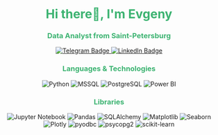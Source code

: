 <div id="header" align="center">  
	<h1 style="color: #3CB371;"> Hi there👋, I'm Evgeny</h1>  
	<h3 style="color: #3CB371;"> Data Analyst from Saint-Petersburg </h3>  
	  
<a href="https://t.me/snakeks" target="_blank">  
		<img src="https://img.shields.io/badge/Telegram-26A5E4?style=flat&logo=telegram&logoColor=lightgreen" alt="Telegram Badge"/>  
	</a>  

<a href="https://www.linkedin.com/in/snakeks" target="_blank">  
		<img src="https://img.shields.io/badge/LinkedIn-0A66C2?style=flat&logo=linkedin&logoColor=lightgreen" alt="LinkedIn Badge"/>  
	</a>  
</div>  

<div align="center">  

<h3 style="color: #3CB371;"> Languages & Technologies </h3>  
	  
<p>  
		<img src="https://img.shields.io/badge/Python-3776AB?style=flat&logo=python&logoColor=white" alt="Python" />  
		<img src="https://img.shields.io/badge/Microsoft_SQL_Server-CC2927?style=flat&logo=microsoft-sql-server&logoColor=white" alt="MSSQL" />  
		<img src="https://img.shields.io/badge/PostgreSQL-4169E1?style=flat&logo=postgresql&logoColor=white" alt="PostgreSQL" />  
		<img src="https://img.shields.io/badge/Power_BI-F2C94C?style=flat&logo=powerbi&logoColor=black" alt="Power BI" />  
</p>  
	  
<h3 style="color: #3CB371;"> Libraries </h3>  
	  
<p>  
		<img src="https://img.shields.io/badge/Jupyter_Notebook-F37626?style=flat&logo=jupyter&logoColor=white" alt="Jupyter Notebook" />  
		<img src="https://img.shields.io/badge/Pandas-150458?style=flat&logo=pandas&logoColor=white" alt="Pandas" />  
		<img src="https://img.shields.io/badge/SQLAlchemy-6C2E3E?style=flat&logo=sqlalchemy&logoColor=white" alt="SQLAlchemy" /> 
		<img src="https://img.shields.io/badge/Matplotlib-003B57?style=flat&logo=matplotlib&logoColor=white" alt="Matplotlib" />  
		<img src="https://img.shields.io/badge/Seaborn-30B3D0?style=flat&logo=seaborn&logoColor=white" alt="Seaborn" />  
		<img src="https://img.shields.io/badge/Plotly-3B4B6C?style=flat&logo=plotly&logoColor=white" alt="Plotly" />  
		<img src="https://img.shields.io/badge/pyodbc-1D9B49?style=flat&logo=python&logoColor=white" alt="pyodbc" />  
		<img src="https://img.shields.io/badge/psycopg2-0071B5?style=flat&logo=python&logoColor=white" alt="psycopg2" />  
		<img src="https://img.shields.io/badge/scikit--learn-F7931E?style=flat&logo=scikit-learn&logoColor=white" alt="scikit-learn" />  
</p>  

</div>
<!--
**snakeks/snakeks** is a ✨ _special_ ✨ repository because its `README.md` (this file) appears on your GitHub profile.

Here are some ideas to get you started:

- 🔭 I’m currently working on ...
- 🌱 I’m currently learning ...
- 👯 I’m looking to collaborate on ...
- 🤔 I’m looking for help with ...
- 💬 Ask me about ...
- 📫 How to reach me: ...
- 😄 Pronouns: ...
- ⚡ Fun fact: ...
-->
